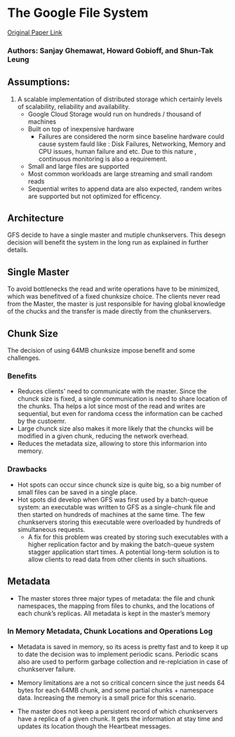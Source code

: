 # The Google File System

[Original Paper Link](https://static.googleusercontent.com/media/research.google.com/en//archive/gfs-sosp2003.pdf)

### Authors: Sanjay Ghemawat, Howard Gobioff, and Shun-Tak Leung

## Assumptions:

1. A scalable implementation of distributed storage which certainly levels of scalability, reliability and availability.
   * Google Cloud Storage would run on hundreds / thousand of machines
   * Built on top of inexpensive hardware
     * Failures are considered the norm since baseline hardware could cause system fauld like : Disk Failures, Networking, Memory and CPU issues, human failure and etc. Due to this nature , continuous monitoring is also a requirement.
   * Small and large files are supported
   * Most common workloads are large streaming and small random reads
   * Sequential writes to append data are also expected, randem writes are supported but not optimized for efficency.

## Architecture

GFS decide to have a single master and mutiple chunkservers.
This desegn decision will benefit the system in the long run as explained in further details.

## Single Master

To avoid bottlenecks the read and write operations have to be minimized, which was benefitved of a fixed chunksize choice.
The clients never read from the Master, the master is just responsible for having global knowledge of the chucks and the transfer is made directly from the chunkservers.

## Chunk Size

The decision of using 64MB chunksize impose benefit and some challenges.
### Benefits
   * Reduces clients' need to communicate with the master. Since the chunck size is fixed, a single communication is need to share location of the chunks. Tha helps a lot since most of the read and writes are sequential, but even for randoma ccess the information can be cached by the custoemr.
   * Large chunck size also makes it more likely that the chuncks will be modified in a given chunk, reducing the network overhead.
   * Reduces the metadata size, allowing to store this informarion into memory.
  
### Drawbacks

   * Hot spots can occur since chunck size is quite big, so a big number of small files can be saved in a single place.
   * Hot spots did develop when GFS was first used by a batch-queue system: an executable was written to GFS as a single-chunk file and then started on hundreds of machines at the same time. The few chunkservers storing this executable were overloaded by hundreds of simultaneous requests.
     * A fix for this problem was created by storing such executables with a higher replication factor and by making the batch-queue system stagger application start times. A potential long-term solution is to allow clients to read data from other clients in such situations.

## Metadata

   * The master stores three major types of metadata: the file and chunk namespaces, the mapping from files to chunks, and the locations of each chunk’s replicas. All metadata is kept in the master’s memory

### In Memory Metadata, Chunk Locations and Operations Log

   * Metadata is saved in memory, so its acess is pretty fast and to keep it up to date the decision was to implement periodic scans. Periodic scans also are used to perform garbage collection and re-replciation in case of chunkserver failure.
  
   * Memory limitations are a not so critical concern since the just needs 64 bytes for each 64MB chunk, and some partial chunks + namespace data. Increasing the memory is a small price for this scenario.
  
   * The master does not keep a persistent record of which chunkservers have a replica of a given chunk. It gets the information at stay time and updates its location though the Heartbeat messages.